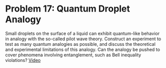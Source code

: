 # Problem 17: Quantum Droplet Analogy

Small droplets on the surface of a liquid can exhibit quantum-like behavior in analogy with the so-called pilot wave theory. Construct an experiment to test as many quantum analogies as possible, and discuss the theoretical and experimental limitations of  this analogy.  Can the analogy be pushed to cover phenomena involving entanglement, such as Bell inequality violations? [Video](https://www.youtube.com/watch?v=WIyTZDHuarQ&feature=youtu.be)